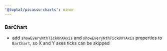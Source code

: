 ```yaml
---
'@toptal/picasso-charts': minor
---
```


### BarChart

- add `showEveryNthTickOnXAxis` and `showEveryNthTickOnYAxis` properties to `BarChart`, so X and Y axes ticks can be skipped
